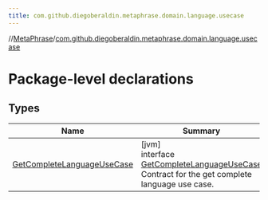 ```yaml
---
title: com.github.diegoberaldin.metaphrase.domain.language.usecase
---
```

//[MetaPhrase](../../index.html)/[com.github.diegoberaldin.metaphrase.domain.language.usecase](index.html)



# Package-level declarations



## Types


| Name | Summary |
|---|---|
| [GetCompleteLanguageUseCase](-get-complete-language-use-case/index.html) | [jvm]<br>interface [GetCompleteLanguageUseCase](-get-complete-language-use-case/index.html)<br>Contract for the get complete language use case. |

